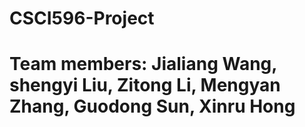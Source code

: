 # CSCI596-Project
# Team members: Jialiang Wang, shengyi Liu, Zitong Li, Mengyan Zhang, Guodong Sun, Xinru Hong
